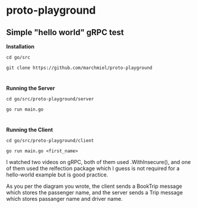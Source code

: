 # proto-playground

## Simple "hello world" gRPC test

**Installation** 
 
```cd go/src ```

```git clone https://github.com/marchmiel/proto-playground```

<div> <h1></h1></div>
 
**Running the Server**

```cd go/src/proto-playground/server```

```go run main.go```
<div> <h1></h1></div>

**Running the Client**

```cd go/src/proto-playground/client```

```go run main.go <first_name>```


I watched two videos on gRPC, both of them used .WithInsecure(), and one of them used the relfection package which I guess is not required for a hello-world example but is good practice.

As you per the diagram you wrote, the client sends a BookTrip message which stores the passenger name, and the server sends a Trip message which stores passanger name and driver name.


